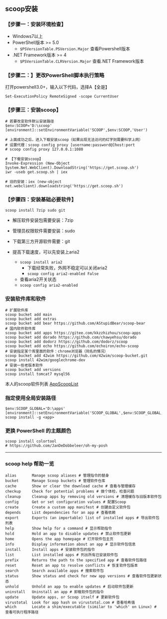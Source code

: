 ## scoop安装

### 【步骤一：安装环境检查】

- Windows7以上
- PowerShell版本 >= 5.0
  - `$PSVersionTable.PSVersion.Major`  查看Powershell版本
- .NET Framework版本 >= 4
  - `$PSVersionTable.CLRVersion.Major`  查看.NET Framework版本

### 【步骤二：】更改PowerShell脚本执行策略

打开powershell3.0+，输入以下代码，选择A【全是】
```shell
Set-ExecutionPolicy RemoteSigned -scope CurrentUser
```

### 【步骤三：安装scoop】

```shell
# 若要改变软件默认安装路径
$env:SCOOP='D:\scoop'
[environment]::setEnvironmentVariable('SCOOP',$env:SCOOP,'User')

# 上面成功之后，进入下载安装scoop（如果出现无法访问的红字则需要科学上网）
# 设置代理：scoop config proxy [username:password@]host:port
# scoop config proxy 127.0.0.1:1080

# 【下载安装scoop】
Invoke-Expression (New-Object System.Net.WebClient).DownloadString('https://get.scoop.sh')
iwr -useb get.scoop.sh | iex

# 旧的安装：iex (new-object net.webclient).downloadstring('https://get.scoop.sh')

```

### 【步骤四：安装基础必要软件】

```shell
scoop install 7zip sudo git
```
- 解压软件安装包需要安装：7zip
- 管理员权限软件需要安装：sudo
- 下载第三方开源软件需要：git

- 提高下载速度，可以先安装上aria2
  - `scoop install aria2`
    - 下载经常失败，外网不稳定可以关闭aria2
    - `scoop config aria2-enabled False`
  - 查看aria2开关状态
  - `scoop config aria2-enabled`

### 安装软件库和软件

```shell
# 扩展软件库
scoop bucket add main
scoop bucket add extras
scoop bucket add bear https://github.com/AStupidBear/scoop-bear
# 国内软件软件库
scoop bucket add apps https://gitee.com/kkzzhizhou/scoop-apps
scoop bucket add dorado https://github.com/chawyehsu/dorado
scoop bucket add dodorz https://github.com/dodorz/scoop
scoop bucket add echo https://github.com/echoiron/echo-scoop
# 安装指定某个库里面的软件：chrome浏览器（同名的情况）
scoop bucket add 42wim https://github.com/42wim/scoop-bucket.git
scoop install 42wim/googlechrome-dev
# 安装一些老版本软件
scoop bucket add versions
scoop install tomcat7 mysql56
```

本人的scoop软件列表 [AppScoopList](Apps/AppScoopList.md)

### 指定使用全局安装路径

```shell
$env:SCOOP_GLOBAL='D:\apps'
[environment]::setEnvironmentVariable('SCOOP_GLOBAL',$env:SCOOP_GLOBAL,'Machine')
scoop install -g <app>
```
### 更换 PowerShell 的主题颜色
```shell
scoop install colortool
# https://github.com/JanDeDobbeleer/oh-my-posh
```

---
### scoop help 帮助一览

```shell
alias       Manage scoop aliases # 管理指令的替身
bucket      Manage Scoop buckets # 管理软件仓库
cache       Show or clear the download cache # 查看与管理缓存
checkup     Check for potential problems # 做个体检，检查问题
cleanup     Cleanup apps by removing old versions # 清理缓存与旧版本软件包
config      Get or set configuration values # 配置Scoop
create      Create a custom app manifest # 创建自定义软件包
depends     List dependencies for an app # 查看依赖
export      Exports (an importable) list of installed apps # 导出软件包列表
help        Show help for a command # 显示帮助指令
hold        Hold an app to disable updates # 禁止软件包更新
home        Opens the app homepage # 打开软件包主页
info        Display information about an app # 显示软件包信息
install     Install apps # 安装软件包的指令
list        List installed apps # 列出所有已安装软件包
prefix      Returns the path to the specified app # 查看软件包路径
reset       Reset an app to resolve conflicts # 恢复软件包版本
search      Search available apps # 搜索软件包
status      Show status and check for new app versions # 查看软件包更新状态
unhold      Unhold an app to enable updates # 启动软件包更新
uninstall   Uninstall an app # 卸载软件包的指令
update      Update apps, or Scoop itself # 更新软件包
virustotal  Look for app hash on virustotal.com # 查看哈希值
which       Locate a shim/executable (similar to 'which' on Linux) # 查看可执行程序路径
```

